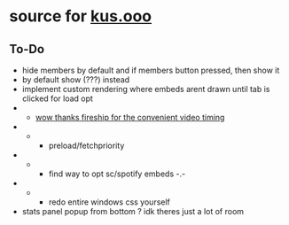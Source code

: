 # source for [kus.ooo](https://kus.ooo)   
## To-Do    
* hide members by default and if members button pressed, then show it   
* by default show (???) instead   
* implement custom rendering where embeds arent drawn until tab is clicked for load opt   
* * [wow thanks fireship for the convenient video timing](https://www.youtube.com/watch?v=0fONene3OIA)   
* * * preload/fetchpriority   
* * * find way to opt sc/spotify embeds -.-   
* * * redo entire windows css yourself    
* stats panel popup from bottom ? idk theres just a lot of room
